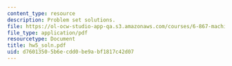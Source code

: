 ```yaml
---
content_type: resource
description: Problem set solutions.
file: https://ol-ocw-studio-app-qa.s3.amazonaws.com/courses/6-867-machine-learning-fall-2006/d76013505b6ecdd0be9abf1817c42d07_hw5_soln.pdf
file_type: application/pdf
resourcetype: Document
title: hw5_soln.pdf
uid: d7601350-5b6e-cdd0-be9a-bf1817c42d07
---
```

